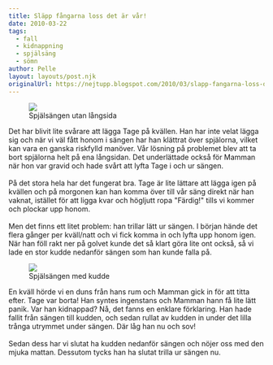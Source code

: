 ```yaml
---
title: Släpp fångarna loss det är vår!
date: 2010-03-22
tags: 
  - fall
  - kidnappning
  - spjälsäng
  - sömn	
author: Pelle
layout: layouts/post.njk
originalUrl: https://nejtupp.blogspot.com/2010/03/slapp-fangarna-loss-det-ar-var.html
---
```


<figure>
	<img src="../../../../img/Andra+veckan+hemma-_MG_0947.jpg"><br>
	<figcaption>Spjälsängen utan långsida</figcaption>
</figure>Det har blivit lite svårare att lägga Tage på kvällen. Han har inte velat lägga sig och när vi väl fått honom i sängen har han klättrat över spjälorna, vilket kan vara en ganska riskfylld manöver. Vår lösning på problemet blev att ta bort spjälorna helt på ena långsidan. Det underlättade också för Mamman när hon var gravid och hade svårt att lyfta Tage i och ur sängen.<br><br>På det stora hela har det fungerat bra. Tage är lite lättare att lägga igen på kvällen och på morgonen kan han komma över till vår säng direkt när han vaknat, istället för att ligga kvar och högljutt ropa "Färdig!" tills vi kommer och plockar upp honom.<br><br>Men det finns ett litet problem: han trillar lätt ur sängen. I början hände det flera gånger per kväll/natt och vi fick komma in och lyfta upp honom igen. När han föll rakt ner på golvet kunde det så klart göra lite ont också, så vi lade en stor kudde nedanför sängen som han kunde falla på.

<figure>
	<img src="../../../../img/Andra+veckan+hemma-_MG_0954.jpg">
	<figcaption>Spjälsängen med kudde</figcaption>
</figure>En kväll hörde vi en duns från hans rum och Mamman gick in för att titta efter. Tage var borta! Han syntes ingenstans och Mamman hann få lite lätt panik. Var han kidnappad? Nå, det fanns en enklare förklaring. Han hade fallit från sängen till kudden, och sedan rullat av kudden in under det lilla trånga utrymmet under sängen. Där låg han nu och sov!<br><br>Sedan dess har vi slutat ha kudden nedanför sängen och nöjer oss med den mjuka mattan. Dessutom tycks han ha slutat trilla ur sängen nu.
